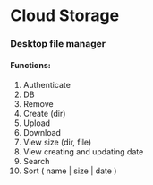 <h1>Cloud Storage</h1>
<h3>Desktop file manager</h3>
<h4>Functions:</h4>
<ol>
    <li>Authenticate</li>
    <li>DB</li>
    <li>Remove</li>
    <li>Create (dir)</li>
    <li>Upload</li>
    <li>Download</li>
    <li>View size (dir, file)</li>
    <li>View creating and updating date</li>
    <li>Search</li>
    <li>Sort ( name | size | date )</li>
</ol>

